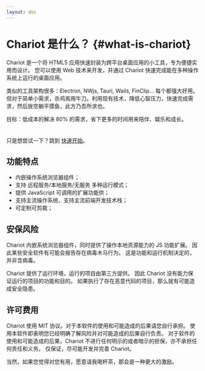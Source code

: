 ```yaml
---
layout: doc
---
```


# Chariot 是什么？ {#what-is-chariot}

Chariot 是一个将 HTML5 应用快速封装为跨平台桌面应用的小工具，专为便捷实用而设计。
您可以使用 Web 技术来开发，并通过 Chariot 快速完成能在多种操作系统上运行的桌面应用。

类似的工具架构很多：Electron, NWjs, Tauri, Wails, FinClip... 每个都强大好用。
但对于简单小需求，杀鸡焉用牛刀。利用现有技术，降低心智压力，快速完成需求，然后放空躺平摸鱼，此方乃吾所求也。

目标：低成本的解决 80% 的需求，省下更多的时间用来陪伴、娱乐和成长。

<div class="tip custom-block" style="padding-top: 8px">

只是想尝试一下？跳到 [快速开始](getting-started)。

</div>

## 功能特点

- 内嵌操作系统浏览器组件；
- 支持 远程服务/本地服务/无服务 多种运行模式；
- 提供 JavaScript 可调用的扩展功能供；
- 支持主流操作系统、支持主流前端开发技术栈；
- 可定制可剪裁；

## 安保风险

Chariot 内嵌系统浏览器组件，同时提供了操作本地资源能力的 JS 功能扩展。
因此某些安全软件有可能会报告存在病毒木马行为。
这是功能和运行机制决定的，并非含病毒。

Chariot 提供了运行环境，运行的项目由第三方提供。
因此 Chariot 没有能力保证运行的项目的功能和目的。
如果执行了存在恶意代码的项目，那么就有可能造成安全隐患。

## 许可费用

Chariot 使用 MIT 协议。对于本软件的使用和可能造成的后果请您自行承担。
使用本软件即表明您已经明确了解风险并对可能造成的后果自行负责。
对于软件的使用和可能造成的后果，Chariot 不进行任何明示的或者暗示的担保，亦不承担任何责任和义务。
仅保证，尽可能开发并完善 Chariot。

当然，如果您觉得对您有用，愿意请我喝杯茶，那会是一种更大的激励。


